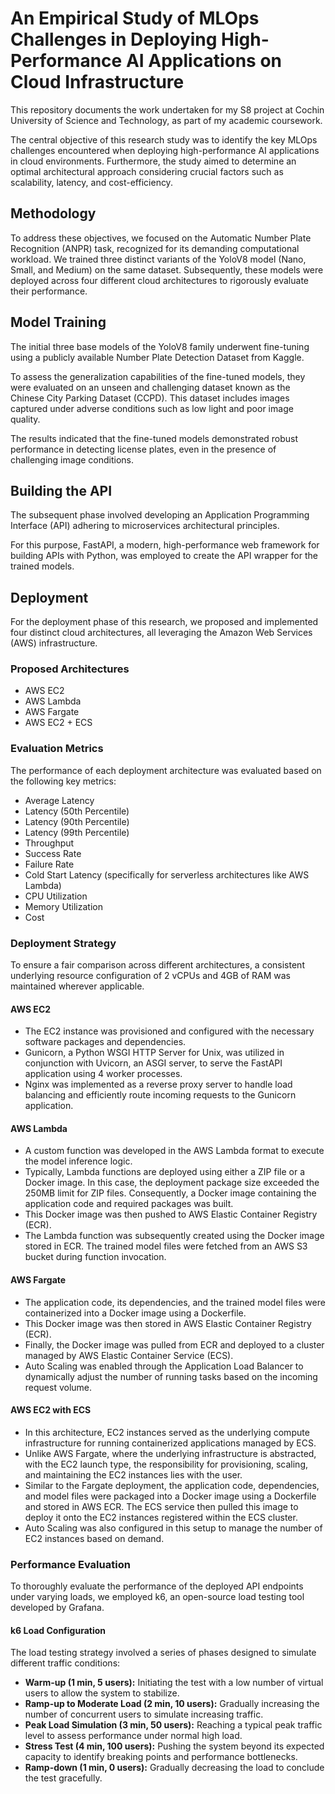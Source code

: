 # An Empirical Study of MLOps Challenges in Deploying High-Performance AI Applications on Cloud Infrastructure

This repository documents the work undertaken for my S8 project at Cochin University of Science and Technology, as part of my academic coursework.

The central objective of this research study was to identify the key MLOps challenges encountered when deploying high-performance AI applications in cloud environments. Furthermore, the study aimed to determine an optimal architectural approach considering crucial factors such as scalability, latency, and cost-efficiency.

## Methodology

To address these objectives, we focused on the Automatic Number Plate Recognition (ANPR) task, recognized for its demanding computational workload. We trained three distinct variants of the YoloV8 model (Nano, Small, and Medium) on the same dataset. Subsequently, these models were deployed across four different cloud architectures to rigorously evaluate their performance.

## Model Training

The initial three base models of the YoloV8 family underwent fine-tuning using a publicly available Number Plate Detection Dataset from Kaggle.

To assess the generalization capabilities of the fine-tuned models, they were evaluated on an unseen and challenging dataset known as the Chinese City Parking Dataset (CCPD). This dataset includes images captured under adverse conditions such as low light and poor image quality.

The results indicated that the fine-tuned models demonstrated robust performance in detecting license plates, even in the presence of challenging image conditions.

## Building the API

The subsequent phase involved developing an Application Programming Interface (API) adhering to microservices architectural principles.

For this purpose, FastAPI, a modern, high-performance web framework for building APIs with Python, was employed to create the API wrapper for the trained models.

## Deployment

For the deployment phase of this research, we proposed and implemented four distinct cloud architectures, all leveraging the Amazon Web Services (AWS) infrastructure.

### Proposed Architectures

- AWS EC2
- AWS Lambda
- AWS Fargate
- AWS EC2 + ECS

### Evaluation Metrics

The performance of each deployment architecture was evaluated based on the following key metrics:

- Average Latency
- Latency (50th Percentile)
- Latency (90th Percentile)
- Latency (99th Percentile)
- Throughput
- Success Rate
- Failure Rate
- Cold Start Latency (specifically for serverless architectures like AWS Lambda)
- CPU Utilization
- Memory Utilization
- Cost

### Deployment Strategy

To ensure a fair comparison across different architectures, a consistent underlying resource configuration of 2 vCPUs and 4GB of RAM was maintained wherever applicable.

#### AWS EC2

- The EC2 instance was provisioned and configured with the necessary software packages and dependencies.
- Gunicorn, a Python WSGI HTTP Server for Unix, was utilized in conjunction with Uvicorn, an ASGI server, to serve the FastAPI application using 4 worker processes.
- Nginx was implemented as a reverse proxy server to handle load balancing and efficiently route incoming requests to the Gunicorn application.

#### AWS Lambda

- A custom function was developed in the AWS Lambda format to execute the model inference logic.
- Typically, Lambda functions are deployed using either a ZIP file or a Docker image. In this case, the deployment package size exceeded the 250MB limit for ZIP files. Consequently, a Docker image containing the application code and required packages was built.
- This Docker image was then pushed to AWS Elastic Container Registry (ECR).
- The Lambda function was subsequently created using the Docker image stored in ECR. The trained model files were fetched from an AWS S3 bucket during function invocation.

#### AWS Fargate

- The application code, its dependencies, and the trained model files were containerized into a Docker image using a Dockerfile.
- This Docker image was then stored in AWS Elastic Container Registry (ECR).
- Finally, the Docker image was pulled from ECR and deployed to a cluster managed by AWS Elastic Container Service (ECS).
- Auto Scaling was enabled through the Application Load Balancer to dynamically adjust the number of running tasks based on the incoming request volume.

#### AWS EC2 with ECS

- In this architecture, EC2 instances served as the underlying compute infrastructure for running containerized applications managed by ECS.
- Unlike AWS Fargate, where the underlying infrastructure is abstracted, with the EC2 launch type, the responsibility for provisioning, scaling, and maintaining the EC2 instances lies with the user.
- Similar to the Fargate deployment, the application code, dependencies, and model files were packaged into a Docker image using a Dockerfile and stored in AWS ECR. The ECS service then pulled this image to deploy it onto the EC2 instances registered within the ECS cluster.
- Auto Scaling was also configured in this setup to manage the number of EC2 instances based on demand.

### Performance Evaluation

To thoroughly evaluate the performance of the deployed API endpoints under varying loads, we employed k6, an open-source load testing tool developed by Grafana.

#### k6 Load Configuration

The load testing strategy involved a series of phases designed to simulate different traffic conditions:

- **Warm-up (1 min, 5 users):** Initiating the test with a low number of virtual users to allow the system to stabilize.
- **Ramp-up to Moderate Load (2 min, 10 users):** Gradually increasing the number of concurrent users to simulate increasing traffic.
- **Peak Load Simulation (3 min, 50 users):** Reaching a typical peak traffic level to assess performance under normal high load.
- **Stress Test (4 min, 100 users):** Pushing the system beyond its expected capacity to identify breaking points and performance bottlenecks.
- **Ramp-down (1 min, 0 users):** Gradually decreasing the load to conclude the test gracefully.
